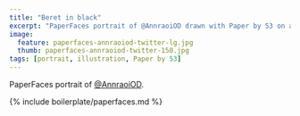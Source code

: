 ```yaml
---
title: "Beret in black"
excerpt: "PaperFaces portrait of @AnnraoiOD drawn with Paper by 53 on an iPad."
image: 
  feature: paperfaces-annraoiod-twitter-lg.jpg
  thumb: paperfaces-annraoiod-twitter-150.jpg
tags: [portrait, illustration, Paper by 53]
---
```


PaperFaces portrait of [@AnnraoiOD](http://twitter.com/AnnraoiOD).

{% include boilerplate/paperfaces.md %}